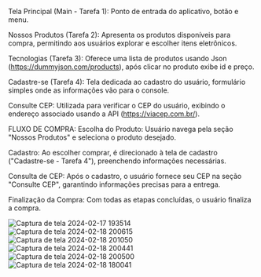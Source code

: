 Tela Principal (Main - Tarefa 1):
Ponto de entrada do aplicativo, botão e menu.

Nossos Produtos (Tarefa 2):
Apresenta os produtos disponíveis para compra, permitindo aos usuários explorar e escolher itens eletrônicos.

Tecnologias (Tarefa 3):
Oferece uma lista de produtos usando Json (https://dummyjson.com/products), após clicar no produto exibe id e preço.

Cadastre-se (Tarefa 4):
Tela dedicada ao cadastro do usuário, formulário simples onde as informações vão para o console.

Consulte CEP:
Utilizada para verificar o CEP do usuário, exibindo o endereço associado usando a API (https://viacep.com.br/).

FLUXO DE COMPRA:
Escolha do Produto:
Usuário navega pela seção "Nossos Produtos" e seleciona o produto desejado.

Cadastro:
Ao escolher comprar, é direcionado à tela de cadastro ("Cadastre-se - Tarefa 4"), preenchendo informações necessárias.

Consulta de CEP:
Após o cadastro, o usuário fornece seu CEP na seção "Consulte CEP", garantindo informações precisas para a entrega.

Finalização da Compra:
Com todas as etapas concluídas, o usuário finaliza a compra.

![Captura de tela 2024-02-17 193514](https://github.com/MariaFernadaG/FlutterTesteEstagiario/assets/83366672/5a047e50-f356-4a97-acce-af52d603a8d0)
![Captura de tela 2024-02-18 200615](https://github.com/MariaFernadaG/FlutterTesteEstagiario/assets/83366672/abd12131-451e-48c0-b091-262b88779a47)
![Captura de tela 2024-02-18 201050](https://github.com/MariaFernadaG/FlutterTesteEstagiario/assets/83366672/79d939b4-d33d-4f53-bec0-977c1cb90e4a)
![Captura de tela 2024-02-18 200441](https://github.com/MariaFernadaG/FlutterTesteEstagiario/assets/83366672/1ed4a72f-6705-401a-841e-b65991baaa05)
![Captura de tela 2024-02-18 200500](https://github.com/MariaFernadaG/FlutterTesteEstagiario/assets/83366672/e9faceb9-2fbf-4525-a4bd-022da0ff39e2)
![Captura de tela 2024-02-18 180041](https://github.com/MariaFernadaG/FlutterTesteEstagiario/assets/83366672/ee70511e-993c-4171-aa50-904560208079)
